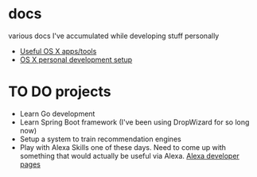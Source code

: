 # docs
various docs I've accumulated while developing stuff personally
* [Useful OS X apps/tools](OSXTOOLS.md)
* [OS X personal development setup](OSXDEV.md)

# TO DO projects
* Learn Go development
* Learn Spring Boot framework (I've been using DropWizard for so long now)
* Setup a system to train recommendation engines
* Play with Alexa Skills one of these days. Need to come up with something that would actually be useful via Alexa. [Alexa developer pages](https://developer.amazon.com/alexa)
